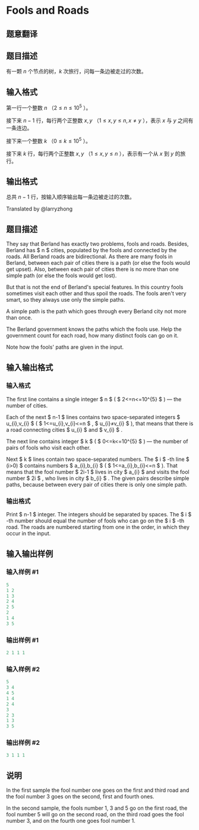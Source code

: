 # Fools and Roads

## 题意翻译

## 题目描述

有一颗 $n$ 个节点的树，$k$ 次旅行，问每一条边被走过的次数。

## 输入格式

第一行一个整数 $n$ （$2\leq n\leq 10^5$ ）。

接下来 $n-1$ 行，每行两个正整数 $x,y$ （$1\leq x,y\leq n,x\neq y$ ），表示 $x$ 与 $y$ 之间有一条连边。

接下来一个整数 $k$ （$0\leq k\leq 10^5$ ）。

接下来 $k$ 行，每行两个正整数 $x,y$ （$1\leq x,y\leq n$ ），表示有一个从 $x$ 到 $y$ 的旅行。

## 输出格式

总共 $n-1$ 行，按输入顺序输出每一条边被走过的次数。

Translated by @larryzhong 

## 题目描述

They say that Berland has exactly two problems, fools and roads. Besides, Berland has $ n $ cities, populated by the fools and connected by the roads. All Berland roads are bidirectional. As there are many fools in Berland, between each pair of cities there is a path (or else the fools would get upset). Also, between each pair of cities there is no more than one simple path (or else the fools would get lost).

But that is not the end of Berland's special features. In this country fools sometimes visit each other and thus spoil the roads. The fools aren't very smart, so they always use only the simple paths.

A simple path is the path which goes through every Berland city not more than once.

The Berland government knows the paths which the fools use. Help the government count for each road, how many distinct fools can go on it.

Note how the fools' paths are given in the input.

## 输入输出格式

### 输入格式

The first line contains a single integer $ n $ ( $ 2<=n<=10^{5} $ ) — the number of cities.

Each of the next $ n-1 $ lines contains two space-separated integers $ u_{i},v_{i} $ ( $ 1<=u_{i},v_{i}<=n $ , $ u_{i}≠v_{i} $ ), that means that there is a road connecting cities $ u_{i} $ and $ v_{i} $ .

The next line contains integer $ k $ ( $ 0<=k<=10^{5} $ ) — the number of pairs of fools who visit each other.

Next $ k $ lines contain two space-separated numbers. The $ i $ -th line $ (i>0) $ contains numbers $ a_{i},b_{i} $ ( $ 1<=a_{i},b_{i}<=n $ ). That means that the fool number $ 2i-1 $ lives in city $ a_{i} $ and visits the fool number $ 2i $ , who lives in city $ b_{i} $ . The given pairs describe simple paths, because between every pair of cities there is only one simple path.

### 输出格式

Print $ n-1 $ integer. The integers should be separated by spaces. The $ i $ -th number should equal the number of fools who can go on the $ i $ -th road. The roads are numbered starting from one in the order, in which they occur in the input.

## 输入输出样例

### 输入样例 #1

```cpp
5
1 2
1 3
2 4
2 5
2
1 4
3 5

```
### 输出样例 #1

```cpp
2 1 1 1 

```
### 输入样例 #2

```cpp
5
3 4
4 5
1 4
2 4
3
2 3
1 3
3 5

```
### 输出样例 #2

```cpp
3 1 1 1 

```
## 说明

In the first sample the fool number one goes on the first and third road and the fool number 3 goes on the second, first and fourth ones.

In the second sample, the fools number 1, 3 and 5 go on the first road, the fool number 5 will go on the second road, on the third road goes the fool number 3, and on the fourth one goes fool number 1.

